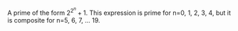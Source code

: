 A prime of the form $2^{2^{n}}+1.$ This expression is prime for n=0, 1,
2, 3, 4, but it is composite for n=5, 6, 7, ... 19.
